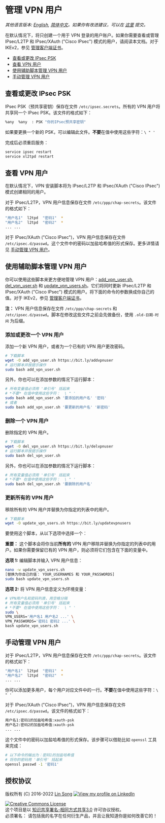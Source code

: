 # 管理 VPN 用户

*其他语言版本: [English](manage-users.md), [简体中文](manage-users-zh.md)。如果你有改进建议，可以在 [这里](https://blog.ls20.com/vpnfeedback) 提交。*

在默认情况下，将只创建一个用于 VPN 登录的用户账户。如果你需要查看或管理 IPsec/L2TP 和 IPsec/XAuth ("Cisco IPsec") 模式的用户，请阅读本文档。对于 IKEv2，参见 [管理客户端证书](ikev2-howto-zh.md#管理客户端证书)。

* [查看或更改 IPsec PSK](#查看或更改-ipsec-psk)
* [查看 VPN 用户](#查看-vpn-用户)
* [使用辅助脚本管理 VPN 用户](#使用辅助脚本管理-vpn-用户)
* [手动管理 VPN 用户](#手动管理-vpn-用户)

## 查看或更改 IPsec PSK

IPsec PSK（预共享密钥）保存在文件 `/etc/ipsec.secrets`。所有的 VPN 用户将共享同一个 IPsec PSK。该文件的格式如下：

```bash
%any  %any  : PSK "你的IPsec预共享密钥"
```

如果要更换一个新的 PSK，可以编辑此文件。**不要**在值中使用这些字符：`\ " '`

完成后必须重启服务：

```bash
service ipsec restart
service xl2tpd restart
```

## 查看 VPN 用户

在默认情况下，VPN 安装脚本将为 IPsec/L2TP 和 IPsec/XAuth ("Cisco IPsec") 模式创建相同的用户。

对于 IPsec/L2TP，VPN 用户信息保存在文件 `/etc/ppp/chap-secrets`。该文件的格式如下：

```bash
"用户名1"  l2tpd  "密码1"  *
"用户名2"  l2tpd  "密码2"  *
... ...
```

对于 IPsec/XAuth ("Cisco IPsec")，VPN 用户信息保存在文件 `/etc/ipsec.d/passwd`。这个文件中的密码以加盐哈希值的形式保存。更多详情请见 [手动管理 VPN 用户](#手动管理-vpn-用户)。

## 使用辅助脚本管理 VPN 用户

你可以使用这些脚本来更方便地管理 VPN 用户：[add_vpn_user.sh](../extras/add_vpn_user.sh), [del_vpn_user.sh](../extras/del_vpn_user.sh) 和 [update_vpn_users.sh](../extras/update_vpn_users.sh)。它们将同时更新 IPsec/L2TP 和 IPsec/XAuth ("Cisco IPsec") 模式的用户。将下面的命令的参数换成你自己的值。对于 IKEv2，参见 [管理客户端证书](ikev2-howto-zh.md#管理客户端证书)。

**注：** VPN 用户信息保存在文件 `/etc/ppp/chap-secrets` 和 `/etc/ipsec.d/passwd`。脚本在修改这些文件之前会先做备份，使用 `.old-日期-时间` 为后缀。

### 添加或更改一个 VPN 用户

添加一个新 VPN 用户，或者为一个已有的 VPN 用户更改密码。

```bash
# 下载脚本
wget -O add_vpn_user.sh https://bit.ly/addvpnuser
# 运行脚本并按提示操作
sudo bash add_vpn_user.sh
```

另外，你也可以在添加参数的情况下运行脚本：

```bash
# 所有变量值必须用 '单引号' 括起来
# *不要* 在值中使用这些字符：  \ " '
sudo bash add_vpn_user.sh '要添加的用户名' '密码'
# 或者
sudo bash add_vpn_user.sh '要更新的用户名' '新密码'
```

### 删除一个 VPN 用户

删除指定的 VPN 用户。

```bash
# 下载脚本
wget -O del_vpn_user.sh https://bit.ly/delvpnuser
# 运行脚本并按提示操作
sudo bash del_vpn_user.sh
```

另外，你也可以在添加参数的情况下运行脚本：

```bash
# 所有变量值必须用 '单引号' 括起来
# *不要* 在值中使用这些字符：  \ " '
sudo bash del_vpn_user.sh '要删除的用户名'
```

### 更新所有的 VPN 用户

移除所有的 VPN 用户并替换为你指定的列表中的用户。

```bash
# 下载脚本
wget -O update_vpn_users.sh https://bit.ly/updatevpnusers
```

要使用这个脚本，从以下选项中选择一个：

**重要：** 这个脚本会将你当前**所有的** VPN 用户移除并替换为你指定的列表中的用户。如果你需要保留已有的 VPN 用户，则必须将它们包含在下面的变量中。

**选项 1:** 编辑脚本并输入 VPN 用户信息：

```bash
nano -w update_vpn_users.sh
[替换为你自己的值： YOUR_USERNAMES 和 YOUR_PASSWORDS]
sudo bash update_vpn_users.sh
```

**选项 2:** 将 VPN 用户信息定义为环境变量：

```bash
# VPN用户名和密码列表，用空格分隔
# 所有变量值必须用 '单引号' 括起来
# *不要* 在值中使用这些字符：  \ " '
sudo \
VPN_USERS='用户名1 用户名2 ...' \
VPN_PASSWORDS='密码1 密码2 ...' \
bash update_vpn_users.sh
```

## 手动管理 VPN 用户

对于 IPsec/L2TP，VPN 用户信息保存在文件 `/etc/ppp/chap-secrets`。该文件的格式如下：

```bash
"用户名1"  l2tpd  "密码1"  *
"用户名2"  l2tpd  "密码2"  *
... ...
```

你可以添加更多用户，每个用户对应文件中的一行。**不要**在值中使用这些字符：`\ " '`

对于 IPsec/XAuth ("Cisco IPsec")，VPN 用户信息保存在文件 `/etc/ipsec.d/passwd`。该文件的格式如下：

```bash
用户名1:密码1的加盐哈希值:xauth-psk
用户名2:密码2的加盐哈希值:xauth-psk
... ...
```

这个文件中的密码以加盐哈希值的形式保存。该步骤可以借助比如 `openssl` 工具来完成：

```bash
# 以下命令的输出为：密码1的加盐哈希值
# 将你的密码用 '单引号' 括起来
openssl passwd -1 '密码1'
```

## 授权协议

版权所有 (C) 2016-2022 [Lin Song](https://github.com/hwdsl2) [![View my profile on LinkedIn](https://static.licdn.com/scds/common/u/img/webpromo/btn_viewmy_160x25.png)](https://www.linkedin.com/in/linsongui)   

[![Creative Commons License](https://i.creativecommons.org/l/by-sa/3.0/88x31.png)](http://creativecommons.org/licenses/by-sa/3.0/)   
这个项目是以 [知识共享署名-相同方式共享3.0](http://creativecommons.org/licenses/by-sa/3.0/) 许可协议授权。   
必须署名： 请包括我的名字在任何衍生产品，并且让我知道你是如何改善它的！

